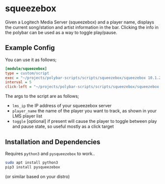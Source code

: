 # squeezebox

Given a Logitech Media Server (squeezebox) and a player name, displays the current song/station and artist information in the bar. Clicking the info in the polybar can be used as a way to toggle play/pause.

## Example Config

You can use it as follows;

```ini
[module/squeezebox]
type = custom/script
exec = "~/projects/polybar-scripts/scripts/squeezebox/squeezebox 10.1.2.3 Office"
interval = 5
click-left = "~/projects/polybar-scripts/scripts/squeezebox/squeezebox 10.1.2.3 Office toggle"
```

The args to the script are as follows;

 * `lms_ip` the IP address of your squeezebox server
 * `player_name` the name of the player you want to track, as shown in your LMS player list
 * `toggle` \[optional\] if present will cause the player to toggle between play and pause state, so useful mostly as a click target

## Installation and Dependencies

Requires `python3` and `pysqueezebox` to work..

```bash
sudo apt install python3
pip3 install pysqueezebox
```
(or similar based on your distro)
